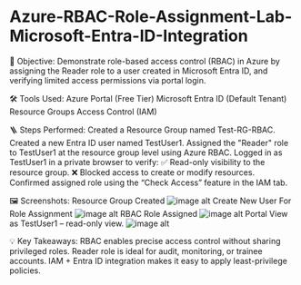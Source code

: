 # Azure-RBAC-Role-Assignment-Lab-Microsoft-Entra-ID-Integration

📌 Objective:
Demonstrate role-based access control (RBAC) in Azure by assigning the Reader role to a user created in Microsoft Entra ID, and verifying limited access permissions via portal login.

🛠️ Tools Used:
Azure Portal (Free Tier)
Microsoft Entra ID (Default Tenant)
Resource Groups
Access Control (IAM)

🪜 Steps Performed:
Created a Resource Group named Test-RG-RBAC.
Created a new Entra ID user named TestUser1.
Assigned the "Reader" role to TestUser1 at the resource group level using Azure RBAC.
Logged in as TestUser1 in a private browser to verify:
✅ Read-only visibility to the resource group.
❌ Blocked access to create or modify resources.
Confirmed assigned role using the “Check Access” feature in the IAM tab.

🖼️ Screenshots:
Resource Group Created
![image alt](https://github.com/Ikedrew/Azure-RBAC-Role-Assignment-Lab-Microsoft-Entra-ID-Integration/blob/main/Create%20a%20resource%20group%20-%20Microsoft%20Azure%20and%206%20more%20pages%20-%20Personal%20-%20Microsoft%E2%80%8B%20Edge%2009_07_2025%2001_43_50.png?raw=true)
Create New User For Role Assignment
![image alt](https://github.com/Ikedrew/Azure-RBAC-Role-Assignment-Lab-Microsoft-Entra-ID-Integration/blob/main/Create%20a%20resource%20group%20-%20Microsoft%20Azure%20and%206%20more%20pages%20-%20Personal%20-%20Microsoft%E2%80%8B%20Edge%2009_07_2025%2001_54_16.png?raw=true)
RBAC Role Assigned
![image alt](https://github.com/Ikedrew/Azure-RBAC-Role-Assignment-Lab-Microsoft-Entra-ID-Integration/blob/main/Test-RG-RBAC%20-%20Microsoft%20Azure%20and%207%20more%20pages%20-%20Personal%20-%20Microsoft%E2%80%8B%20Edge%2009_07_2025%2002_07_27.png?raw=true)
Portal View as TestUser1 – read-only view.
![image alt](https://github.com/Ikedrew/Azure-RBAC-Role-Assignment-Lab-Microsoft-Entra-ID-Integration/blob/main/Test-RG-RBAC%20-%20Microsoft%20Azure%20-%20%5BInPrivate%5D%20-%20Microsoft%E2%80%8B%20Edge%2009_07_2025%2002_07_48.png?raw=true)

💡 Key Takeaways:
RBAC enables precise access control without sharing privileged roles.
Reader role is ideal for audit, monitoring, or trainee accounts.
IAM + Entra ID integration makes it easy to apply least-privilege policies.
